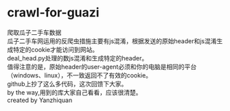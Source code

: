 # crawl-for-guazi
   爬取瓜子二手车数据</br>
   瓜子二手车网运用的反爬虫措施主要有js混淆，根据发送的原始header和js混淆生成特定的cookie才能访问到网站。</br>
   deal_head.py处理的数js混淆和生成特定的header。</br>
   值得注意的是，原始header的user-agent必须和你的电脑是相同的平台（windows、linux），不一致返回不了有效的cookie。</br>
   github上抄了这么多代码，这次回馈下大家。</br>
   by the way,用到的库大家自己看看，应该很清楚。</br>
                                                              created by Yanzhiquan
